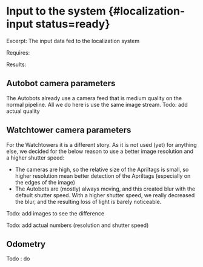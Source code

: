 
# Input to the system {#localization-input status=ready}

Excerpt: The input data fed to the localization system

<div class='requirements' markdown="1">

Requires: 

Results: 
</div>

<minitoc/>

## Autobot camera parameters

The Autobots already use a camera feed that is medium quality on the normal pipeline. All we do here is use the same image stream.
Todo: add actual quality 

## Watchtower camera parameters

For the Watchtowers it is a different story. As it is not used (yet) for anything else, we decided for the below reason to use a better image resolution and a higher shutter speed:

* The cameras are high, so the relative size of the Apriltags is small, so higher resolution mean better detection of the Apriltags (especially on the edges of the image)
* The Autobots are (mostly) always moving, and this created blur with the default shutter speed. With a higher shutter speed, we really decreased the blur, and the resulting loss of light is barely noticeable.

Todo: add images to see the difference

Todo: add actual numbers (resolution and shutter speed)

## Odometry

Todo : do
